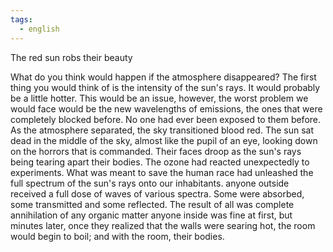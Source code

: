 ```yaml
---
tags:
  - english
---
```


The red sun robs their beauty

What do you think would happen if the atmosphere disappeared? The first thing you would think of is the intensity of the sun's rays. It would probably be a little hotter. This would be an issue, however, the worst problem we would face would be the new wavelengths of emissions, the ones that were completely blocked before. No one had ever been exposed to them before. 
As the atmosphere separated, the sky transitioned blood red. The sun sat dead in the middle of the sky, almost like the pupil of an eye, looking down on the horrors that is commanded.
Their faces droop as the sun's rays being tearing apart their bodies. The ozone had reacted unexpectedly to experiments. What was meant to save the human race had unleashed the full spectrum of the sun's rays onto our inhabitants. 
anyone outside received a full dose of waves of various spectra. Some were absorbed, some transmitted and some reflected. The result of all was complete annihilation of any organic matter
anyone inside was fine at first, but minutes later, once they realized that the walls were searing hot, the room would begin to boil; and with the room, their bodies. 
